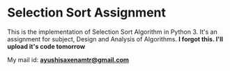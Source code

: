 # Selection Sort Assignment
This is the implementation of Selection Sort Algorithm in Python 3.
It's an assignment for subject, Design and Analysis of Algorithms.
**I forgot this. I'll upload it's code tomorrow**

 My mail id: **ayushisaxenamtr@gmail.com**
